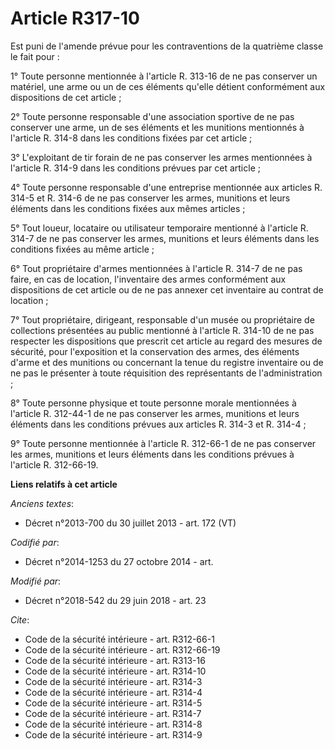 # Article R317-10

Est puni de l'amende prévue pour les contraventions de la quatrième classe le fait pour : 

1° Toute personne mentionnée à l'article R. 313-16 de ne pas conserver un matériel, une arme ou un de ces éléments qu'elle
détient conformément aux dispositions de cet article ; 

2° Toute personne responsable d'une association sportive de ne pas conserver une arme, un de ses éléments et les munitions
mentionnés à l'article R. 314-8 dans les conditions fixées par cet article ; 

3° L'exploitant de tir forain de ne pas conserver les armes mentionnées à l'article R. 314-9 dans les conditions prévues par
cet article ; 

4° Toute personne responsable d'une entreprise mentionnée aux articles R. 314-5 et R. 314-6 de ne pas conserver les armes,
munitions et leurs éléments dans les conditions fixées aux mêmes articles ; 

5° Tout loueur, locataire ou utilisateur temporaire mentionné à l'article R. 314-7 de ne pas conserver les armes, munitions
et leurs éléments dans les conditions fixées au même article ; 

6° Tout propriétaire d'armes mentionnées à l'article R. 314-7 de ne pas faire, en cas de location, l'inventaire des armes
conformément aux dispositions de cet article ou de ne pas annexer cet inventaire au contrat de location ; 

7° Tout propriétaire, dirigeant, responsable d'un musée ou propriétaire de collections présentées au public mentionné à
l'article R. 314-10 de ne pas respecter les dispositions que prescrit cet article au regard des mesures de sécurité, pour
l'exposition et la conservation des armes, des éléments d'arme et des munitions ou concernant la tenue du registre inventaire
ou de ne pas le présenter à toute réquisition des représentants de l'administration ; 

8° Toute personne physique et toute personne morale mentionnées à l'article R. 312-44-1 de ne pas conserver les armes,
munitions et leurs éléments dans les conditions prévues aux articles R. 314-3 et R. 314-4 ; 

9° Toute personne mentionnée à l'article R. 312-66-1 de ne pas conserver les armes, munitions et leurs éléments dans les
conditions prévues à l'article R. 312-66-19.

**Liens relatifs à cet article**

_Anciens textes_:

  - Décret n°2013-700 du 30 juillet 2013 - art. 172 (VT)

_Codifié par_:

  - Décret n°2014-1253 du 27 octobre 2014 - art.

_Modifié par_:

  - Décret n°2018-542 du 29 juin 2018 - art. 23

_Cite_:

  - Code de la sécurité intérieure - art. R312-66-1
  - Code de la sécurité intérieure - art. R312-66-19
  - Code de la sécurité intérieure - art. R313-16
  - Code de la sécurité intérieure - art. R314-10
  - Code de la sécurité intérieure - art. R314-3
  - Code de la sécurité intérieure - art. R314-4
  - Code de la sécurité intérieure - art. R314-5
  - Code de la sécurité intérieure - art. R314-7
  - Code de la sécurité intérieure - art. R314-8
  - Code de la sécurité intérieure - art. R314-9
